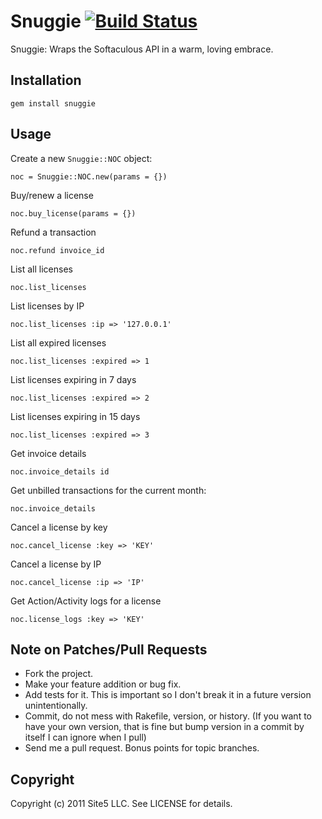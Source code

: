 # Snuggie [![Build Status](http://travis-ci.org/site5/snuggie)][Build Status]

Snuggie: Wraps the Softaculous API in a warm, loving embrace.

[Build Status]: http://travis-ci.org/site5/snuggie

## Installation

    gem install snuggie

## Usage

Create a new `Snuggie::NOC` object:

    noc = Snuggie::NOC.new(params = {})

Buy/renew a license

    noc.buy_license(params = {})

Refund a transaction

    noc.refund invoice_id

List all licenses

    noc.list_licenses

List licenses by IP

    noc.list_licenses :ip => '127.0.0.1'

List all expired licenses

    noc.list_licenses :expired => 1

List licenses expiring in 7 days

    noc.list_licenses :expired => 2

List licenses expiring in 15 days

    noc.list_licenses :expired => 3

Get invoice details

    noc.invoice_details id

Get unbilled transactions for the current month:

    noc.invoice_details

Cancel a license by key

    noc.cancel_license :key => 'KEY'

Cancel a license by IP

    noc.cancel_license :ip => 'IP'

Get Action/Activity logs for a license

    noc.license_logs :key => 'KEY'

## Note on Patches/Pull Requests

* Fork the project.
* Make your feature addition or bug fix.
* Add tests for it. This is important so I don't break it in a future version
  unintentionally.
* Commit, do not mess with Rakefile, version, or history. (If you want to have
  your own version, that is fine but bump version in a commit by itself I can
  ignore when I pull)
* Send me a pull request. Bonus points for topic branches.

## Copyright

Copyright (c) 2011 Site5 LLC. See LICENSE for details.
